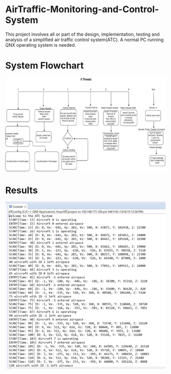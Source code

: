 # AirTraffic-Monitoring-and-Control-System
This project involves all or part of the design, implementation, testing and analysis of a simplified air traffic control system(ATC). 
A normal PC running QNX operating system is needed.
# System Flowchart
![](https://github.com/mkanyar/AirTraffic-Monitoring-and-Control-System/blob/master/system.png)
# Results
![](https://github.com/mkanyar/AirTraffic-Monitoring-and-Control-System/blob/master/results.png)

